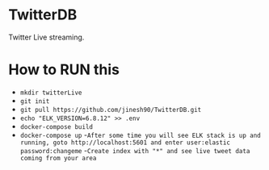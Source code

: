 # TwitterDB
Twitter Live streaming.

# How to RUN this
- `mkdir twitterLive`
- `git init`
- `git pull https://github.com/jinesh90/TwitterDB.git`
- `echo "ELK_VERSION=6.8.12" >> .env`
- `docker-compose build`
- `docker-compose up`
-`After some time you will see ELK stack is up and running, goto http://localhost:5601 and enter user:elastic password:changeme`
-`Create index with "*" and see live tweet data coming from your area`
